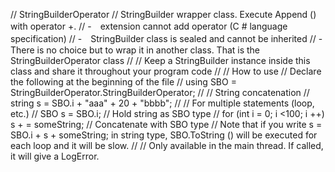 
// StringBuilderOperator
// StringBuilder wrapper class. Execute Append () with operator +.
// -　extension cannot add operator (C # language specification)
// -　StringBuilder class is sealed and cannot be inherited
// -　There is no choice but to wrap it in another class. That is the StringBuilderOperator class
//
// Keep a StringBuilder instance inside this class and share it throughout your program code
//
// How to use
// Declare the following at the beginning of the file
//  using SBO = StringBuilderOperator.StringBuilderOperator;
//
// String concatenation
//  string s = SBO.i + "aaa" + 20 + "bbbb";
//
// For multiple statements (loop, etc.)
//  SBO s = SBO.i; // Hold string as SBO type
//  for (int i = 0; i <100; i ++) s + = someString; // Concatenate with SBO type
// Note that if you write s = SBO.i + s + someString; in string type, SBO.ToString () will be executed for each loop and it will be slow.
//
// Only available in the main thread. If called, it will give a LogError.
